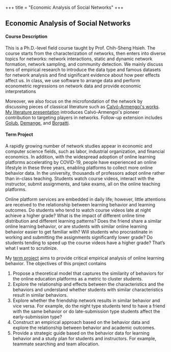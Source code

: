 +++
title = "Economic Analysis of Social Networks"
+++

## Economic Analysis of Social Networks

#### Course Description
This is a Ph.D.-level field course taught by Prof. Chih-Sheng Hsieh. 
The course starts from the characterization of networks, then enters
into diverse topics for networks:
network interactions, static and dynamic network formation,
network sampling, and community detection. 
We mainly discuss tens of empirical research to 
introduce the data type and famous datasets for network analysis
and find significant evidence about how peer effects affect us. 
In class, we use software to arrange data and 
perform econometric regressions on network data and provide
economic interpretations

Moreover,
we also focus on the microfondation of the network by discussing pieces of
classical literature such as [Calvó-Armengoi's works](https://www.jstor.org/stable/3805930).
[My literature presentation](/pdf/FindKeyPlayer.pdf) introduces Calvó-Armengoi's 
pioneer contribution to targeting players in networks.
Follow-up extension includes [Golub](http://bengolub.net/wp-content/uploads/2020/05/TIN.pdf),
[Demange](https://ideas.repec.org/a/eee/gamebe/v105y2017icp84-103.html), and 
[Borgatti](https://link.springer.com/article/10.1007/s10588-006-7084-x).

#### Term Project
A rapidly growing number of network studies appear in economic and computer science
fields, such as labor, industrial organization, and financial economics.
In addition, with the widespread adoption of online learning platforms
accelerating by COVID-19, people have experienced an online lifestyle in these
three years, enabling platforms to collect more online behavior data.
In the university, thousands of professors adopt online rather than in-class
teaching. Students watch course videos, interact with the instructor, submit assignments,
and take exams, all on the online teaching platforms.

Online platform services are embedded in daily life;
however, little attentions are received to the relationship between learning behavior and
learning outcomes.
Do students who tend to watch course videos late at night achieve a higher grade?
What is the impact of different online time distribution and different learning patterns?
Does the friend share a similar online learning behavior, or are students with similar
online learning behavior easier to get familiar with? Will students who procrastinate
in working and submitting the assignments significantly lower grade?
Do students tending to speed up the course videos have a higher grade?
That’s what I want to scrutinize.

My [term project](/pdf/sn.pdf) 
aims to provide critical empirical analysis of online learning behavior.
The objectives of this project contains
1. Propose a theoretical model that captures the similarity of 
behaviors for the online education platforms as a metric to cluster students.
2. Explore the relationship and effects between the characteristics and the behaviors 
and understand whether students with similar characteristics result in similar behaviors.
3. Explore whether the friendship network results in similar behavior and vice versa. 
For example, do the night type students tend to have a friend with the same behavior 
or do late-submission type students affect the early-submission type?
4. Construct an empirical approach based on the behavior data and 
explore the relationship between behavior and academic outcomes.
5. Provide a strategic guide based on the behavior data for 
learning behavior and a study plan for students and instructors. 
For example, teammate searching and team allocation.
